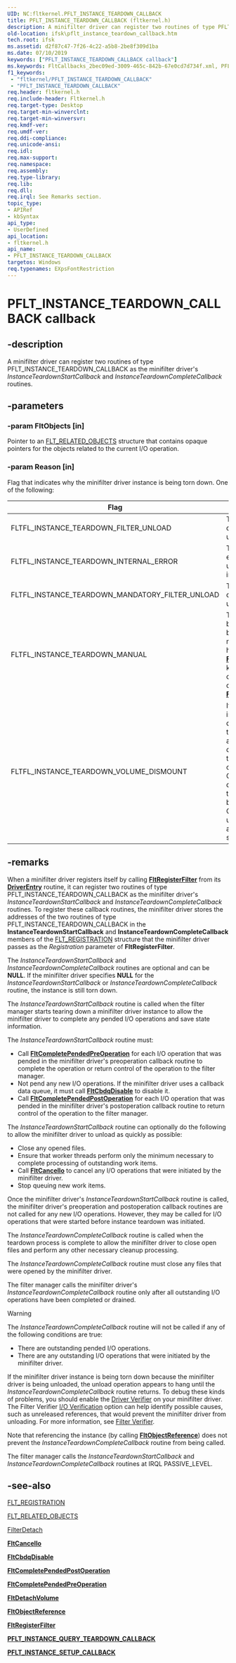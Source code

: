 ```yaml
---
UID: NC:fltkernel.PFLT_INSTANCE_TEARDOWN_CALLBACK
title: PFLT_INSTANCE_TEARDOWN_CALLBACK (fltkernel.h)
description: A minifilter driver can register two routines of type PFLT_INSTANCE_TEARDOWN_CALLBACK as the minifilter driver's InstanceTeardownStartCallback and InstanceTeardownCompleteCallback routines.
old-location: ifsk\pflt_instance_teardown_callback.htm
tech.root: ifsk
ms.assetid: d2f87c47-7f26-4c22-a5b8-2be8f309d1ba
ms.date: 07/10/2019
keywords: ["PFLT_INSTANCE_TEARDOWN_CALLBACK callback"]
ms.keywords: FltCallbacks_2bec09ed-3009-465c-842b-67e0cd7d734f.xml, PFLT_INSTANCE_TEARDOWN_CALLBACK, PFLT_INSTANCE_TEARDOWN_CALLBACK function pointer [Installable File System Drivers], fltkernel/PFLT_INSTANCE_TEARDOWN_CALLBACK, ifsk.pflt_instance_teardown_callback
f1_keywords:
 - "fltkernel/PFLT_INSTANCE_TEARDOWN_CALLBACK"
 - "PFLT_INSTANCE_TEARDOWN_CALLBACK"
req.header: fltkernel.h
req.include-header: Fltkernel.h
req.target-type: Desktop
req.target-min-winverclnt:
req.target-min-winversvr:
req.kmdf-ver:
req.umdf-ver:
req.ddi-compliance:
req.unicode-ansi:
req.idl:
req.max-support:
req.namespace:
req.assembly:
req.type-library:
req.lib:
req.dll:
req.irql: See Remarks section.
topic_type:
- APIRef
- kbSyntax
api_type:
- UserDefined
api_location:
- fltkernel.h
api_name:
- PFLT_INSTANCE_TEARDOWN_CALLBACK
targetos: Windows
req.typenames: EXpsFontRestriction
---
```


# PFLT_INSTANCE_TEARDOWN_CALLBACK callback

## -description

A minifilter driver can register two routines of type PFLT_INSTANCE_TEARDOWN_CALLBACK as the minifilter driver's *InstanceTeardownStartCallback* and *InstanceTeardownCompleteCallback* routines.

## -parameters

### -param FltObjects [in]

Pointer to an [FLT_RELATED_OBJECTS](https://docs.microsoft.com/windows-hardware/drivers/ddi/fltkernel/ns-fltkernel-_flt_related_objects) structure that contains opaque pointers for the objects related to the current I/O operation.

### -param Reason [in]

Flag that indicates why the minifilter driver instance is being torn down. One of the following:

| Flag | Meaning |
| ---- | ------- |
| FLTFL_INSTANCE_TEARDOWN_FILTER_UNLOAD | The minifilter driver is being unloaded. |
| FLTFL_INSTANCE_TEARDOWN_INTERNAL_ERROR | The system experienced an unexpected internal error. |
| FLTFL_INSTANCE_TEARDOWN_MANDATORY_FILTER_UNLOAD | The minifilter driver is being unloaded. |
| FLTFL_INSTANCE_TEARDOWN_MANUAL | The instance is being detached because a user-mode application has called [**FilterDetach**](https://docs.microsoft.com/windows/win32/api/fltuser/nf-fltuser-filterdetach) or a kernel-mode component has called [**FltDetachVolume**](https://docs.microsoft.com/windows-hardware/drivers/ddi/fltkernel/nf-fltkernel-fltdetachvolume). |
| FLTFL_INSTANCE_TEARDOWN_VOLUME_DISMOUNT | If set, the volume is being dismounted. (Or the volume has already been dismounted. Or the volume mount operation failed. Or the minifilter driver instance or the volume is being torn down. Or the file system unregistered itself as an active file system.) |

## -remarks

When a minifilter driver registers itself by calling [**FltRegisterFilter**](https://docs.microsoft.com/windows-hardware/drivers/ddi/fltkernel/nf-fltkernel-fltregisterfilter) from its [**DriverEntry**](https://docs.microsoft.com/windows-hardware/drivers/ifs/writing-a-driverentry-routine-for-a-minifilter-driver) routine, it can register two routines of type PFLT_INSTANCE_TEARDOWN_CALLBACK as the minifilter driver's *InstanceTeardownStartCallback* and *InstanceTeardownCompleteCallback* routines. To register these callback routines, the minifilter driver stores the addresses of the two routines of type PFLT_INSTANCE_TEARDOWN_CALLBACK in the **InstanceTeardownStartCallback** and **InstanceTeardownCompleteCallback** members of the [FLT_REGISTRATION](https://docs.microsoft.com/windows-hardware/drivers/ddi/fltkernel/ns-fltkernel-_flt_registration) structure that the minifilter driver passes as the *Registration* parameter of **FltRegisterFilter**.

The *InstanceTeardownStartCallback* and *InstanceTeardownCompleteCallback* routines are optional and can be **NULL**. If the minifilter driver specifies **NULL** for the *InstanceTeardownStartCallback* or *InstanceTeardownCompleteCallback* routine, the instance is still torn down.

The *InstanceTeardownStartCallback* routine is called when the filter manager starts tearing down a minifilter driver instance to allow the minifilter driver to complete any pended I/O operations and save state information.

The *InstanceTeardownStartCallback* routine must:

* Call [**FltCompletePendedPreOperation**](https://docs.microsoft.com/windows-hardware/drivers/ddi/fltkernel/nf-fltkernel-fltcompletependedpreoperation) for each I/O operation that was pended in the minifilter driver's preoperation callback routine to complete the operation or return control of the operation to the filter manager.
* Not pend any new I/O operations. If the minifilter driver uses a callback data queue, it must call [**FltCbdqDisable**](https://docs.microsoft.com/windows-hardware/drivers/ddi/fltkernel/nf-fltkernel-fltcbdqdisable) to disable it.
* Call [**FltCompletePendedPostOperation**](https://docs.microsoft.com/windows-hardware/drivers/ddi/fltkernel/nf-fltkernel-fltcompletependedpostoperation) for each I/O operation that was pended in the minifilter driver's postoperation callback routine to return control of the operation to the filter manager.

The *InstanceTeardownStartCallback* routine can optionally do the following to allow the minifilter driver to unload as quickly as possible:

* Close any opened files.
* Ensure that worker threads perform only the minimum necessary to complete processing of outstanding work items.
* Call [**FltCancelIo**](https://docs.microsoft.com/windows-hardware/drivers/ddi/fltkernel/nf-fltkernel-fltcancelio) to cancel any I/O operations that were initiated by the minifilter driver.
* Stop queuing new work items.

Once the minifilter driver's *InstanceTeardownStartCallback* routine is called, the minifilter driver's preoperation and postoperation callback routines are not called for any new I/O operations. However, they may be called for I/O operations that were started before instance teardown was initiated.

The *InstanceTeardownCompleteCallback* routine is called when the teardown process is complete to allow the minifilter driver to close open files and perform any other necessary cleanup processing.

The *InstanceTeardownCompleteCallback* routine must close any files that were opened by the minifilter driver.

The filter manager calls the minifilter driver's *InstanceTeardownCompleteCallback* routine only after all outstanding I/O operations have been completed or drained.

> [!WARNING] 
> The *InstanceTeardownCompleteCallback* routine will not be called if any of the following conditions are true:
> * There are outstanding pended I/O operations.
> * There are any outstanding I/O operations that were initiated by the minifilter driver.

If the minifilter driver instance is being torn down because the minifilter driver is being unloaded, the unload operation appears to hang until the *InstanceTeardownCompleteCallback* routine returns. To debug these kinds of problems, you should enable the [Driver Verifier](https://docs.microsoft.com/windows-hardware/drivers/devtest/driver-verifier) on your minifilter driver. The Filter Verifier [I/O Verification](https://docs.microsoft.com/windows-hardware/drivers/devtest/i-o-verification) option can help identify possible causes, such as unreleased references, that would prevent the minifilter driver from unloading. For more information, see [Filter Verifier](https://docs.microsoft.com/windows-hardware/drivers/ifs/development-and-testing-tools).

Note that referencing the instance (by calling [**FltObjectReference**](https://docs.microsoft.com/windows-hardware/drivers/ddi/fltkernel/nf-fltkernel-fltobjectreference)) does not prevent the *InstanceTeardownCompleteCallback* routine from being called.

The filter manager calls the *InstanceTeardownStartCallback* and *InstanceTeardownCompleteCallback* routines at IRQL PASSIVE_LEVEL.

## -see-also

[FLT_REGISTRATION](https://docs.microsoft.com/windows-hardware/drivers/ddi/fltkernel/ns-fltkernel-_flt_registration)

[FLT_RELATED_OBJECTS](https://docs.microsoft.com/windows-hardware/drivers/ddi/fltkernel/ns-fltkernel-_flt_related_objects)

[FilterDetach](https://docs.microsoft.com/windows/win32/api/fltuser/nf-fltuser-filterdetach)

[**FltCancelIo**](https://docs.microsoft.com/windows-hardware/drivers/ddi/fltkernel/nf-fltkernel-fltcancelio)

[**FltCbdqDisable**](https://docs.microsoft.com/windows-hardware/drivers/ddi/fltkernel/nf-fltkernel-fltcbdqdisable)

[**FltCompletePendedPostOperation**](https://docs.microsoft.com/windows-hardware/drivers/ddi/fltkernel/nf-fltkernel-fltcompletependedpostoperation)

[**FltCompletePendedPreOperation**](https://docs.microsoft.com/windows-hardware/drivers/ddi/fltkernel/nf-fltkernel-fltcompletependedpreoperation)

[**FltDetachVolume**](https://docs.microsoft.com/windows-hardware/drivers/ddi/fltkernel/nf-fltkernel-fltdetachvolume)

[**FltObjectReference**](https://docs.microsoft.com/windows-hardware/drivers/ddi/fltkernel/nf-fltkernel-fltobjectreference)

[**FltRegisterFilter**](https://docs.microsoft.com/windows-hardware/drivers/ddi/fltkernel/nf-fltkernel-fltregisterfilter)

[**PFLT_INSTANCE_QUERY_TEARDOWN_CALLBACK**](https://docs.microsoft.com/windows-hardware/drivers/ddi/fltkernel/nc-fltkernel-pflt_instance_query_teardown_callback)

[**PFLT_INSTANCE_SETUP_CALLBACK**](https://docs.microsoft.com/windows-hardware/drivers/ddi/fltkernel/nc-fltkernel-pflt_instance_setup_callback)
